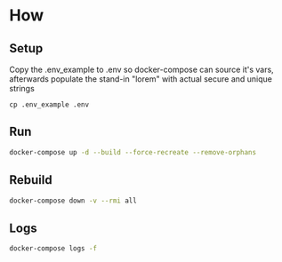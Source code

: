 # How

## Setup

Copy the .env_example to .env so docker-compose can source it's vars,
afterwards populate the stand-in "lorem" with actual secure and unique strings

```
cp .env_example .env
```


## Run

```bash
docker-compose up -d --build --force-recreate --remove-orphans
```

## Rebuild

```bash
docker-compose down -v --rmi all
```

## Logs

```bash
docker-compose logs -f
```

